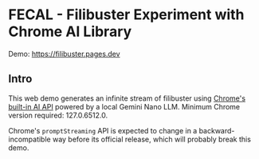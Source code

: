 # FECAL - Filibuster Experiment with Chrome AI Library

Demo: https://filibuster.pages.dev

## Intro

This web demo generates an infinite stream of filibuster using [Chrome's built-in AI API](https://developer.chrome.com/docs/ai/built-in) powered by a local Gemini Nano LLM. Minimum Chrome version required: 127.0.6512.0.

Chrome's `promptStreaming` API is expected to change in a backward-incompatible way before its official release, which will probably break this demo.
